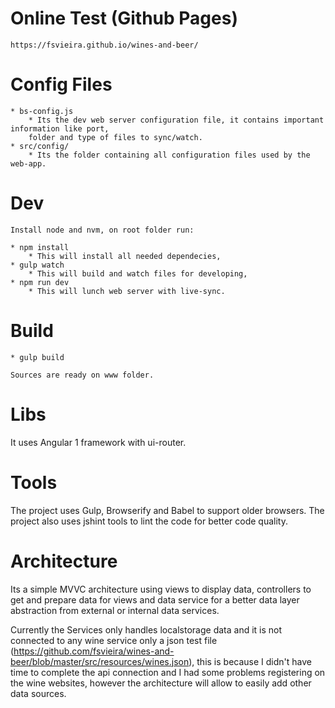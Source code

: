 
# Online Test (Github Pages)
	https://fsvieira.github.io/wines-and-beer/

# Config Files
	* bs-config.js 
		* Its the dev web server configuration file, it contains important information like port,
		folder and type of files to sync/watch.
	* src/config/
		* Its the folder containing all configuration files used by the web-app.

# Dev
	Install node and nvm, on root folder run:
	
	* npm install
		* This will install all needed dependecies,
	* gulp watch
		* This will build and watch files for developing,
	* npm run dev
		* This will lunch web server with live-sync.
		
# Build
	* gulp build
	
	Sources are ready on www folder.


# Libs
  It uses Angular 1 framework with ui-router.
  
# Tools
  The project uses Gulp, Browserify and Babel to support older browsers.
  The project also uses jshint tools to lint the code for better code quality.
  
# Architecture
Its a simple MVVC architecture using views to display data, controllers to get and prepare data for views and data service for a better data layer abstraction from external or internal data services.

Currently the Services only handles localstorage data and it is not connected to any wine service only a json test file (https://github.com/fsvieira/wines-and-beer/blob/master/src/resources/wines.json), this is because I didn't have time to complete the api connection and I had some problems registering on the wine websites, however the architecture will allow to easily add other data sources.




